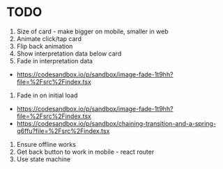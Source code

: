 # TODO

1. Size of card - make bigger on mobile, smaller in web
1. Animate click/tap card
1. Flip back animation
1. Show interpretation data below card
1. Fade in interpretation data
  - https://codesandbox.io/p/sandbox/image-fade-1t9hh?file=%2Fsrc%2Findex.tsx
1. Fade in on initial load
  - https://codesandbox.io/p/sandbox/image-fade-1t9hh?file=%2Fsrc%2Findex.tsx
  - https://codesandbox.io/p/sandbox/chaining-transition-and-a-spring-q6ffu?file=%2Fsrc%2Findex.tsx
1. Ensure offline works
1. Get back button to work in mobile - react router
1. Use state machine